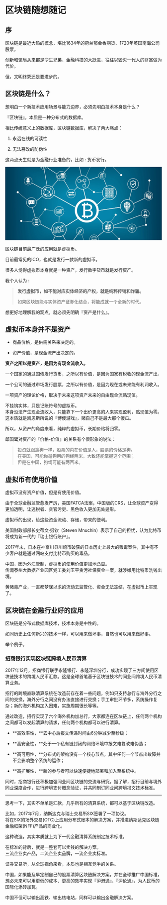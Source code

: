 # 区块链随想随记
## 序

区块链是最近大热的概念，堪比1634年的荷兰郁金香期货、1720年英国南海公司股票。

创新和骗局从来都是孪生兄弟，金融科技的大跃进，往往以毁灭一代人的财富做为代价。

但，文明终究还是要进步的。

## 区块链是什么？

想明白一个新技术应用场景与能力边界，必须先明白技术本身是什么？

『区块链』，本质是一种分布式的数据库。

相比传统意义上的数据库，区块链数据库，解决了两大痛点：

1.  永远在线的可读性
    
2.  无法篡改的防伪性
    

这两点天生就是为金融行业准备的，比如 : 货币发行。

![1_KU9JHAVTeqI4lnc4qb69gA.jpeg](/-/S/jpeg/0SC5yPnfuZiipVJspGScwJHqAY9RXvOcCKMfmQ.jpeg)

区块链目前最广泛的应用就是虚拟币。

目前最常见的ICO，也就是发行一款新的虚拟币。

很多人觉得虚拟币本身就是一种资产，发行数字货币就是发行资产。

我个人认为 :

> **发行虚拟币，如不能对应实体经济的产权，就是纯粹传销和诈骗。**
> 
> 如果区块链能与实体资产证券化结合，将能成就一个全新的时代。

想更好地理解我的观点，就必须先明确『资产是什么』。

## 虚拟币本身并不是资产

*   商品价格，是供需关系来决定的。
    
*   资产价值，是现金流产出决定的。
    

**资产之所以是资产，是因为有现金流收入。**

一个国家的通过国债发行货币，之所以有价值，是因为国家有税收的现金流产出。

一个公司的通过市场发行股票，之所以有价值，是因为现在或未来能有利润收入。

一项资产的理论价格，取决于未来这项资产未来的自由现金流贴现值。

不挂钩实体，只是记账符号的虚拟币。  
本身没法产生现金流收入，只能靠下一个出价更高的人来实现盈利，贴现值为零。  
这本质就是凯恩斯所说的『博傻游戏』，赌自己不是最大那个傻瓜。

所以，从资产的角度来看，纯粹的虚拟币，长期价格将归零。

邱国鹭对资产的『价格-价值』的关系有个很形象的说法：

> 投资就跟遛狗一样，股票的内在价值是人，股票的价格是狗。  
> 在美国，可能你遛狗用的狗绳两米，大致还能掌握这个范围；  
> 但是在中国，狗绳可能有两百米。

## 虚拟币有使用价值

虚拟币没有资产价值，但是有使用价值。

由于全球金融监管愈发严厉，美国FATCA法案，中国版的CRS，让全球资产变得更加透明，让逃税者、贪官污吏、黑色收入更加无处遁形。

虚拟币的出现，给这些资金流动、存储，带来的便利。

美国财政部部长史蒂文·努钦（Steven Mnuchin）表示了自己的担忧，认为比特币将成为新一代的『瑞士银行账户』。

2017年末，日本在神奈川县川崎市破获的日本历史上最大的贩毒案件，其中有不少客户就是通过网站支付比特币购买的毒品。

中国，因为外汇管制，虚拟币的使用价值更加地凸显。  
传闻泰州大数据产业园区党工委刘玉平贪污社保资金一案，就涉嫌用比特币洗钱出境。

黄赌毒产业，一直都梦寐以求的流动去监管化、资金无法冻结，在虚拟币上实现了。

## 区块链在金融行业好的应用

区块链是分布式数据库技术，技术本身是中性的。

如同历史上任何新兴的技术一样，可以用来做坏事，自然也可以用来做好事。

举个例子。

### 招商银行实现区块链跨境人民币清算

2017年12月，招商银行联手永隆银行、永隆深圳分行，成功实现了三方间使用区块链技术的跨境人民币汇款。这是全球首笔基于区块链技术的同业间跨境人民币清算业务。

招行的跨境直联清算系统在改造前存在着一些问题，例如只支持总行与海外分行之间的交换，海外分行之间没有办法直接进行交换；手工审批环节多，系统操作复杂；新的海外机构加入困难，实施周期很长等等。

通过改造，招行实现了六个海外机构加总行，大家都连在区块链上，任何两个机构之间都可以发起清算的请求，任何两个机构都可以进行清算。

*   **高效率性，**去中心后报文传递时间由6分钟减少至秒级；
    
*   **高安全性，**处于一个私有链封闭的网络环境中报文难篡改难伪造；
    
*   **高可用性，**分布式的架构没有一个核心节点，其中任何一个节点出故障并不会影响整个系统的运作；
    
*   **高扩展性，**新的参与者可以快速便捷地部署和加入至系统中。
    

同时，招商银行还积极加强同业间区块链的交流与研究，据了解，招行目前与境外同业深度合作，进行跨境支付概念验证，并共同制订同业间跨境报文技术标准。

---

思考一下，其实不单单是汇款，几乎所有的清算系统，都可以基于区块链改造。

比如，2017年7月，纳斯达克与瑞士交易所SIX签署了一项协议。  
将在SIX的场外交易(OTC)上应用分布式账本的解决方案，并推进纳斯达克区块链金融框架(NFF)产品的商业化。

这种改造，其实本质就上为下一代金融清算系统制定技术标准。

在标准的背后，就是一整套可以卖钱的解决方案。  
三流企业卖产品，二流企业卖品牌，一流企业卖标准。

证券交易所，从全球视角来看，本质也是相互竞争的关系。

中国，如果能及早定制自己的股票清算区块链解决方案，并在全球推广中国标准，想必未来可以用更低的成本、更高的效率实现『沪港通』、『沪伦通』，为人民币的国际化添砖加瓦。

中国不但可以输出高铁、输出核电站，同样可以输出金融解决方案。